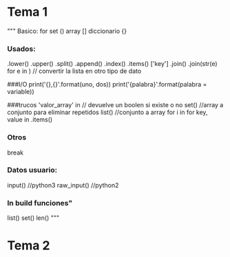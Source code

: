 # Tema 1
"""
Basico:
for
set ()
array []
diccionario {}

### Usados:
<string>.lower()
<string>.upper()
<string>.split()
<array>.append(<objeto>)
<array>.index()
<dict>.items()
<dict>['key']
<string>.join(<list>)
<string>.join(str(e) for e in <list>) // convertir la lista en otro tipo de dato

###I/O
print('{},{}'.format(uno, dos))
print('{palabra}'.format(palabra = variable))

###trucos
'valor_array' in <array> // devuelve un boolen si existe o no
set(<array>) //array a conjunto para eliminar repetidos
list(<set>) //conjunto a array
for i in <array>
for key, value in <dict>.items()

### Otros
break

### Datos usuario:
input() //python3
raw_input() //python2

### In build funciones"
list()
set()
len()
"""

# Tema 2
